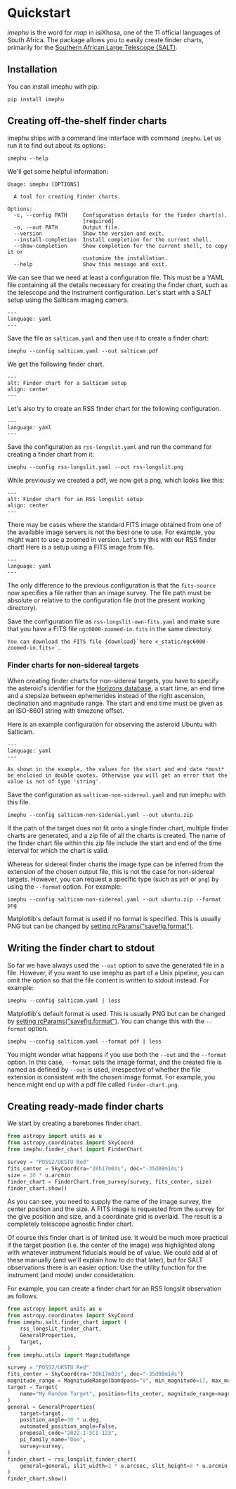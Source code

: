 # Quickstart

*imephu* is the word for *map* in isiXhosa, one of the 11 official languages of South Africa. The package allows you to easily create finder charts, primarily for the [Southern African Large Telescope (SALT)](https://www.salt.ac.za).

## Installation

You can install imephu with pip:

```shell
pip install imephu
```

## Creating off-the-shelf finder charts

imephu ships with a command line interface with command ``imephu``. Let us run it to find out about its options:

```shell
imephu --help
```

We'll get some helpful information:

```text
Usage: imephu [OPTIONS]

  A tool for creating finder charts.

Options:
  -c, --config PATH     Configuration details for the finder chart(s).
                        [required]
  -o, --out PATH        Output file.
  --version             Show the version and exit.
  --install-completion  Install completion for the current shell.
  --show-completion     Show completion for the current shell, to copy it or
                        customize the installation.
  --help                Show this message and exit.
```

We can see that we need at least a configuration file. This must be a YAML file containing all the details necessary for creating the finder chart, such as the telescope and the instrument configuration. Let's start with a SALT setup using the Salticam imaging camera.

```{literalinclude} configuration-examples/salticam.yaml
---
language: yaml
---
```

Save the file as `salticam.yaml` and then use it to create a finder chart:

```shell
imephu --config salticam.yaml --out salticam.pdf
```

We get the following finder chart.

```{image} img/finder-charts/lmc-salticam.png
---
alt: Finder chart for a Salticam setup
align: center
---
```

Let's also try to create an RSS finder chart for the following configuration.

```{literalinclude} configuration-examples/rss-longslit.yaml
---
language: yaml
---
```

Save the configuration as ``rss-longslit.yaml`` and run the command for creating a finder chart from it:

```shell
imephu --config rss-longslit.yaml --out rss-longslit.png
```

While previously we created a pdf, we now get a png, which looks like this:

```{image} img/finder-charts/ngc6000-rss-longslit.png
---
alt: Finder chart for an RSS longslit setup
align: center
---
```

There may be cases where the standard FITS image obtained from one of the available image servers is not the best one to use. For example, you might want to use a zoomed in version. Let's try this with our RSS finder chart! Here is a setup using a FITS image from file.

```{literalinclude} configuration-examples/rss-longslit-own-fits.yaml
---
language: yaml
---
```

The only difference to the previous configuration is that the `fits-source` now specifies a file rather than an image survey. The file path must be absolute or relative to the configuration file (not the present working directory).

Save the configuration file as ```rss-longslit-own-fits.yaml``` and make sure that you have a FITS file ``ngc6000-zoomed-in.fits`` in the same directory.

```{note}
You can download the FITS file {download}`here <_static/ngc6000-zoomed-in.fits>`.
```

### Finder charts for non-sidereal targets

When creating finder charts for non-sidereal targets, you have to specify the asteroid's identifier for the [Horizons database](https://ssd.jpl.nasa.gov/horizons/app.html#/), a start time, an end time and a stepsize between ephemerides instead of the right ascension, declination and magnitude range. The start and end time must be given as an ISO-8601 string with timezone offset.

Here is an example configuration for observing the asteroid Ubuntu with Salticam.

```{literalinclude} configuration-examples/salticam-non-sidereal.yaml
---
language: yaml
---
```

```{warning}
As shown in the example, the values for the start and end date *must* be enclosed in double quotes. Otherwise you will get an error that the value is not of type 'string'.
```

Save the configuration as `salticam-non-sidereal.yaml` and run imephu with this file.

```shell
imephu --config salticam-non-sidereal.yaml --out ubuntu.zip
```

If the path of the target does not fit onto a single finder chart, multiple finder charts are generated, and a zip file of all the charts is created. The name of the finder chart file within this zip file include the start and end of the time interval for which the chart is valid.

Whereas for sidereal finder charts the image type can be inferred from the extension of the chosen output file, this is not the case for non-sidereal targets. However, you can request a specific type (such as ``pdf`` or ``png``) by using the ``--format`` option. For example:

```shell
imephu --config salticam-non-sidereal.yaml --out ubuntu.zip --format png
```

Matplotlib's default format is used if no format is specified. This is usually PNG but can be changed by [setting rcParams("savefig.format")](https://matplotlib.org/3.5.0/tutorials/introductory/customizing.html?highlight=savefig.format#a-sample-matplotlibrc-file).

## Writing the finder chart to stdout

So far we have always used the `--out` option to save the generated file in a file. However, if you want to use imephu as part of a Unix pipeline, you can omit the option so that the file content is written to stdout instead. For example:

```shell
imephu --config salticam.yaml | less
```

Matplotlib's default format is used. This is usually PNG but can be changed by [setting rcParams("savefig.format")](https://matplotlib.org/3.5.0/tutorials/introductory/customizing.html?highlight=savefig.format#a-sample-matplotlibrc-file). You can change this with the `--format` option.

```shell
imephu --config salticam.yaml --format pdf | less
```

You might wonder what happens if you use both the `--out` and the `--format` option. In this case, `--format` sets the image format, and the created file is named as defined by `--out` is used, irrespective of whether the file extension is consistent with the chosen image format. For example, you hence might end up with a pdf file called `finder-chart.png`.

## Creating ready-made finder charts

We start by creating a barebones finder chart.

```python
from astropy import units as u
from astropy.coordinates import SkyCoord
from imephu.finder_chart import FinderChart

survey = "POSS2/UKSTU Red"
fits_center = SkyCoord(ra="20h17m03s", dec="-35d08m14s")
size = 10 * u.arcmin
finder_chart = FinderChart.from_survey(survey, fits_center, size)
finder_chart.show()
```

As you can see, you need to supply the name of the image survey, the center position and the size. A FITS image is requested from the survey for the give position and size, and a coordinate grid is overlaid. The result is a completely telescope agnostic finder chart.

Of course this finder chart is of limited use. It would be much more practical if the target position (i.e. the center of the image) was highlighted along with whatever instrument fiducials would be of value. We could add al of these manually (and we'll explain how to do that later), but for SALT observations there is an easier option: Use the utility function for the instrument (and mode) under consideration.

For example, you can create a finder chart for an RSS longslit observation as follows.

```python
from astropy import units as u
from astropy.coordinates import SkyCoord
from imephu.salt.finder_chart import (
    rss_longslit_finder_chart,
    GeneralProperties,
    Target,
)
from imephu.utils import MagnitudeRange

survey = "POSS2/UKSTU Red"
fits_center = SkyCoord(ra="20h17m03s", dec="-35d08m14s")
magnitude_range = MagnitudeRange(bandpass="V", min_magnitude=17, max_magnitude=17.3)
target = Target(
    name="My Random Target", position=fits_center, magnitude_range=magnitude_range
)
general = GeneralProperties(
    target=target,
    position_angle=30 * u.deg,
    automated_position_angle=False,
    proposal_code="2022-1-SCI-123",
    pi_family_name="Doe",
    survey=survey,
)
finder_chart = rss_longslit_finder_chart(
    general=general, slit_width=2 * u.arcsec, slit_height=8 * u.arcmin
)
finder_chart.show()
```


